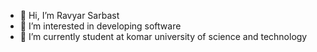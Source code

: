 - 👋 Hi, I’m Ravyar Sarbast
- 👀 I’m interested in developing software 
- 🌱 I’m currently student at komar university of science  and technology 

<!---
RavyarSarbast/RavyarSarbast is a ✨ special ✨ repository because its `README.md` (this file) appears on your GitHub profile.
You can click the Preview link to take a look at your changes.
--->
